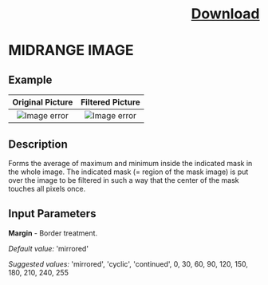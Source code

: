 # <p align="right"><a class="github-button" aria-label="Download ntkme/github-buttons on GitHub" href="https://github.com/Balluff-BVS/TestScripts/raw/master/Filters/Smoothing/MidrangeImage/midrange_image.zip" data-icon="octicon-cloud-download">Download</a></p>


MIDRANGE IMAGE
==========

## Example

Original Picture             | Filtered Picture
:-------------------------:|:-------------------------:
![Image error](https://github.com/Balluff-BVS/TestScripts/blob/master/Filters/Smoothing/MidrangeImage/original.png?raw=true)  |  ![Image error](https://github.com/Balluff-BVS/TestScripts/blob/master/Filters/Smoothing/MidrangeImage/midrange_image.png?raw=true)

Description
----------

Forms the average of maximum and minimum inside the indicated mask in the whole image. The indicated mask (= region of the mask image) is put over the image to be filtered in such a way that the center of the mask touches all pixels once.

Input Parameters
----------

**Margin** - Border treatment.

*Default value:*  'mirrored'

*Suggested values:*  'mirrored', 'cyclic', 'continued', 0, 30, 60, 90, 120, 150, 180, 210, 240, 255
